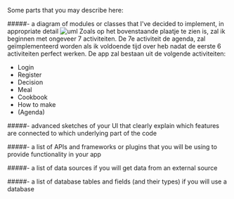 Some parts that you may describe here:

#####- a diagram of modules or classes that I've decided to implement, in appropriate detail
![uml](https://cloud.githubusercontent.com/assets/18394877/15673243/a5411cfe-2735-11e6-90c7-7e456310976e.PNG)
Zoals op het bovenstaande plaatje te zien is, zal ik beginnen met ongeveer 7 activiteiten. De 7e activiteit de agenda, zal geïmplementeerd worden als ik voldoende tijd over heb nadat de eerste 6 activiteiten perfect werken.
De app zal bestaan uit de volgende activiteiten:
- Login
- Register
- Decision
- Meal
- Cookbook
- How to make
- (Agenda)
 
#####- advanced sketches of your UI that clearly explain which features are connected to which underlying part of the code

#####- a list of APIs and frameworks or plugins that you will be using to provide functionality in your app

#####- a list of data sources if you will get data from an external source

#####- a list of database tables and fields (and their types) if you will use a database

